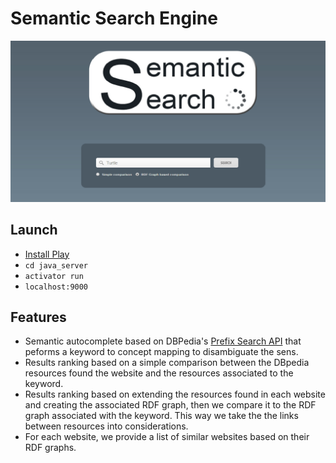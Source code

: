Semantic Search Engine
======================

![screenshot](screenshot.png)

Launch
------

* [Install Play](https://www.playframework.com/download)
* `cd java_server`
* `activator run`
* `localhost:9000`

Features
--------

* Semantic autocomplete based on DBPedia's [Prefix Search API](http://wiki.dbpedia.org/Lookup) that peforms a keyword to concept mapping to disambiguate the sens.
* Results ranking based on a simple comparison between the  DBpedia resources found the website and the resources associated to the keyword.
* Results ranking based on extending the resources found in each website and creating the associated RDF graph, then we compare it to the RDF graph associated with the keyword. This way we take the the links between resources into considerations.
* For each website, we provide a list of similar websites based on their RDF graphs.



